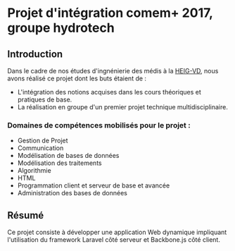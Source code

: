 # Projet d'intégration comem+ 2017, groupe hydrotech

## Introduction

Dans le cadre de nos études d'ingnénierie des médis à la [HEIG-VD](https://www.heig-vd.ch), nous avons réalisé ce projet dont les buts étaient de :
- L'intégration des notions acquises dans les cours théoriques et pratiques de base.
- La réalisation en groupe d'un premier projet technique multidisciplinaire.

### Domaines de compétences mobilisés pour le projet :
- Gestion de Projet
- Communication
- Modélisation de bases de données
- Modélisation des traitements
- Algorithmie
- HTML
- Programmation client et serveur de base et avancée
- Administration des bases de données

## Résumé

Ce projet consiste à développer une application Web dynamique impliquant l'utilisation du framework Laravel côté serveur et Backbone.js côté client.
